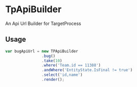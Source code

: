 # TpApiBuilder


An Api Url Builder for TargetProcess

## Usage

```javascript
var bugApiUrl = new TPApiBuilder
				.bug()
				.take(10)
				.where('Team.id == 11388')
				.andWhere('EntityState.IsFinal != true')
				.select('id,name')
				.render();
				
```
